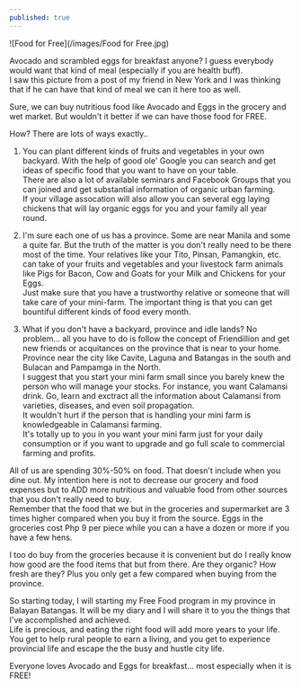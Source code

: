 ```yaml
---
published: true
---
```

![Food for Free](/images/Food for Free.jpg)

Avocado and scrambled eggs for breakfast anyone? I guess everybody would want that kind of meal (especially if you are health buff).   
I saw this picture from a post of my friend in New York and I was thinking that if he can have that kind of meal we can it here too as well.

Sure, we can buy nutritious food like Avocado and Eggs in the grocery and wet market. But wouldn't it better if we can have those food for FREE. 

How? There are lots of ways exactly..

1. You can plant different kinds of fruits and vegetables in your own backyard. With the help of good ole' Google you can search and get ideas of specific food that you want to have on your table.   
There are also a lot of available seminars and Facebook Groups that you can joined and get substantial information of organic urban farming.   
If your village assocation will also allow you can several egg laying chickens that will lay organic eggs for you and your family all year round.

2. I'm sure each one of us has a province. Some are near Manila and some a quite far. But the truth of the matter is you don't really need to be there most of the time. Your relatives like your Tito, Pinsan, Pamangkin, etc. can take of your fruits and vegetables and your livestock farm animals like Pigs for Bacon, Cow and Goats for your Milk and Chickens for your Eggs.   
Just make sure that you have a trustworthy relative or someone that will take care of your mini-farm. The important thing is that you can get bountiful different kinds of food every month.

3. What if you don't have a backyard, province and idle lands? No problem... all you have to do is follow the concept of Friendillion and get new friends or acquitances on the province that is near to your home. Province near the city like Cavite, Laguna and Batangas in the south and Bulacan and Pampamga in the North.   
I suggest that you start your mini farm small since you barely knew the person who will manage your stocks. For instance, you want Calamansi drink. Go, learn and exctract all the information about Calamansi from varieties, diseases, and even soil propagation.   
It wouldn't hurt if the person that is handling your mini farm is knowledgeable in Calamansi farming.    
It's totally up to you in you want your mini farm just for your daily consumption or if you want to upgrade and go full scale to commercial farming and profits.

All of us are spending 30%-50% on food. That doesn't include when you dine out. My intention here is not to decrease our grocery and food expenses but to ADD more nutritious and valuable food from other sources that you don't really need to buy.   
Remember that the food that we but in the groceries and supermarket are 3 times higher compared when you buy it from the source. Eggs in the groceries cost Php 9 per piece while you can a have a dozen or more if you have a few hens.

I too do buy from the groceries because it is convenient but do I really know how good are the food items that but from there. Are they organic? How fresh are they? Plus you only get a few compared when buying from the province. 

So starting today, I will starting my Free Food program in my province in Balayan Batangas. It will be my diary and I will share it to you the things that I've accomplished and achieved.   
Life is precious, and eating the right food will add more years to your life. You get to help rural people to earn a living, and you get to experience provincial life and escape the the busy and hustle city life. 

Everyone loves Avocado and Eggs for breakfast... most especially when it is FREE!



